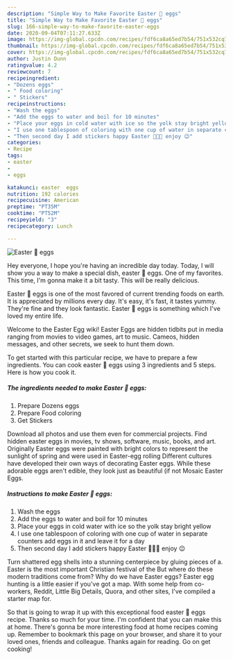 ```yaml
---
description: "Simple Way to Make Favorite Easter 🐣 eggs"
title: "Simple Way to Make Favorite Easter 🐣 eggs"
slug: 166-simple-way-to-make-favorite-easter-eggs
date: 2020-09-04T07:11:27.633Z
image: https://img-global.cpcdn.com/recipes/fdf6ca8a65ed7b54/751x532cq70/easter-🐣-eggs-recipe-main-photo.jpg
thumbnail: https://img-global.cpcdn.com/recipes/fdf6ca8a65ed7b54/751x532cq70/easter-🐣-eggs-recipe-main-photo.jpg
cover: https://img-global.cpcdn.com/recipes/fdf6ca8a65ed7b54/751x532cq70/easter-🐣-eggs-recipe-main-photo.jpg
author: Justin Dunn
ratingvalue: 4.2
reviewcount: 7
recipeingredient:
- "Dozens eggs"
- " Food coloring"
- " Stickers"
recipeinstructions:
- "Wash the eggs"
- "Add the eggs to water and boil for 10 minutes"
- "Place your eggs in cold water with ice so the yolk stay bright yellow"
- "I use one tablespoon of coloring with one cup of water in separate counters add eggs in it and leave it for a day"
- "Then second day I add stickers happy Easter 🐇🐣🐰 enjoy 😉"
categories:
- Recipe
tags:
- easter
- 
- eggs

katakunci: easter  eggs 
nutrition: 192 calories
recipecuisine: American
preptime: "PT35M"
cooktime: "PT52M"
recipeyield: "3"
recipecategory: Lunch

---
```



![Easter 🐣 eggs](https://img-global.cpcdn.com/recipes/fdf6ca8a65ed7b54/751x532cq70/easter-🐣-eggs-recipe-main-photo.jpg)

Hey everyone, I hope you're having an incredible day today. Today, I will show you a way to make a special dish, easter 🐣 eggs. One of my favorites. This time, I'm gonna make it a bit tasty. This will be really delicious.

Easter 🐣 eggs is one of the most favored of current trending foods on earth. It is appreciated by millions every day. It's easy, it's fast, it tastes yummy. They're fine and they look fantastic. Easter 🐣 eggs is something which I've loved my entire life.

Welcome to the Easter Egg wiki! Easter Eggs are hidden tidbits put in media ranging from movies to video games, art to music. Cameos, hidden messages, and other secrets, we seek to hunt them down.


To get started with this particular recipe, we have to prepare a few ingredients. You can cook easter 🐣 eggs using 3 ingredients and 5 steps. Here is how you cook it.

<!--inarticleads1-->

##### The ingredients needed to make Easter 🐣 eggs:

1. Prepare Dozens eggs
1. Prepare  Food coloring
1. Get  Stickers


Download all photos and use them even for commercial projects. Find hidden easter eggs in movies, tv shows, software, music, books, and art. Originally Easter eggs were painted with bright colors to represent the sunlight of spring and were used in Easter-egg rolling Different cultures have developed their own ways of decorating Easter eggs. While these adorable eggs aren&#39;t edible, they look just as beautiful (if not Mosaic Easter Eggs. 

<!--inarticleads2-->

##### Instructions to make Easter 🐣 eggs:

1. Wash the eggs
1. Add the eggs to water and boil for 10 minutes
1. Place your eggs in cold water with ice so the yolk stay bright yellow
1. I use one tablespoon of coloring with one cup of water in separate counters add eggs in it and leave it for a day
1. Then second day I add stickers happy Easter 🐇🐣🐰 enjoy 😉


Turn shattered egg shells into a stunning centerpiece by gluing pieces of a. Easter is the most important Christian festival of the But where do these modern traditions come from? Why do we have Easter eggs? Easter egg hunting is a little easier if you&#39;ve got a map. With some help from co-workers, Reddit, Little Big Details, Quora, and other sites, I&#39;ve compiled a starter map for. 

So that is going to wrap it up with this exceptional food easter 🐣 eggs recipe. Thanks so much for your time. I'm confident that you can make this at home. There's gonna be more interesting food at home recipes coming up. Remember to bookmark this page on your browser, and share it to your loved ones, friends and colleague. Thanks again for reading. Go on get cooking!
